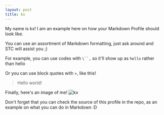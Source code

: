 ```yaml
---
layout: post
title: kx
---
```


My name is kx! I am an example here on how your Markdown Profile should look like.

You can use an assortment of Markdown formatting, just ask around and STC will assist you ;)

For example, you can use codes with `\``,` so it'll show up as `hello` rather than hello

Or you can use block quotes with `>`, like this!
> Hello world!

Finally, here's an image of me!
![kx](https://cdn4.iconfinder.com/data/icons/love-cartoon-vol-1/100/boy_stick_stickman_human_alone_happy-512.png)

Don't forget that you can check the source of this profile in the repo, as an example on what you can do in Markdown :D